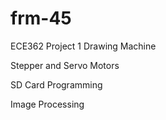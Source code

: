 # frm-45
ECE362 Project 1 Drawing Machine  

Stepper and Servo Motors  

SD Card Programming  

Image Processing  